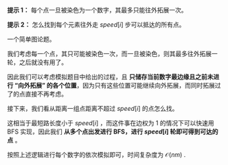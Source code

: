 **提示 1：** 每个点一旦被染色为一个数字，其最多只能往外拓展一次。

**提示 2：** 怎么找到每个元素往外走 $speed[i]$ 步可以抵达的所有点。

一个简单图论题。

我们考虑每一个点，其只可能被染色一次，而一旦被染色，则其最多往外拓展一轮，之后就没有用了。

因此我们可以考虑模拟题目中给出的过程，且 **只储存当前数字最边缘且之前未进行 “向外拓展” 的各个位置**，因为只有这些位置可能继续向外拓展，而同时拓展过了的点直接不再考虑。

接下来，我们看从距离一组点距离不超过 $speed[i]$ 的点怎么找。

这相当于最短路长度小于 $speed[i]$ ，而这件事在边权为 $1$ 的情况下可以快速用 BFS 实现，因此我们 **从多个点出发进行 BFS，进行 $speed[i]$ 轮即可得到可达的点** 。

按照上述逻辑进行每个数字的依次模拟即可，时间复杂度为 $\mathcal{O}(nm)$ .

